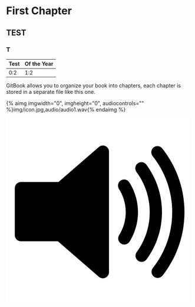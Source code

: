 # First Chapter


## TEST

### T

| Test | Of the Year |
| -- | -- |
| 0:2 | 1:2 |


GitBook allows you to organize your book into chapters, each chapter is stored in a separate file like this one.



{% aimg imgwidth="0", imgheight="0", audiocontrols="" %}img/icon.jpg,audio/audio1.wav{% endaimg %}



![](img/icon.jpg)
